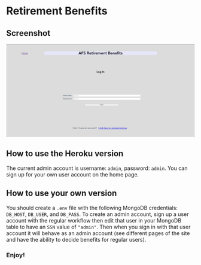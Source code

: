 # Retirement Benefits

## Screenshot
![screenshot.png](screenshot.png)

## How to use the Heroku version
The current admin account is username: `admin`, password: `admin`.
You can sign up for your own user account on the home page.

## How to use your own version
You should create a `.env` file with the following MongoDB credentials: `DB_HOST`, `DB_USER`, and `DB_PASS`.
To create an admin account, sign up a user account with the regular workflow then edit that user in your MongoDB table to have an `SSN` value of `"admin"`. Then when you sign in with that user account it will behave as an admin account (see different pages of the site and have the ability to decide benefits for regular users).

### Enjoy!
